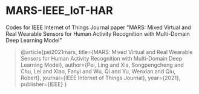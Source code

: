 # MARS-IEEE_IoT-HAR

Codes for IEEE Internet of Things Journal paper "MARS: Mixed Virtual and Real Wearable Sensors for Human Activity Recognition with Multi-Domain Deep Learning Model"

>@article{pei2021mars,
>title={MARS: Mixed Virtual and Real Wearable Sensors for Human Activity Recognition with Multi-Domain Deep Learning Model},
>author={Pei, Ling and Xia, Songpengcheng and Chu, Lei and Xiao, Fanyi and Wu, Qi and Yu, Wenxian and Qiu, Robert},
>journal={IEEE Internet of Things Journal},
>year={2021},
>publisher={IEEE}
>}
